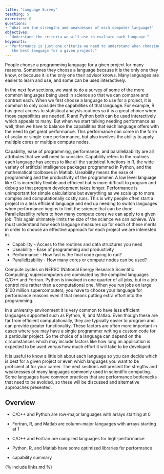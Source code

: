 ```yaml
---
title: "Language Survey"
teaching: 5
exercises: 0
questions:
- "What are the strengths and weaknesses of each computer language?"
objectives:
- "Understand the criteria we will use to evaluate each language."
keypoints:
- "Performance is just one criteria we need to understand when choosing
   the best language for a given project."
---
```


People choose a programming language for a given project for many reasons.
Sometimes they choose a language because it is the only one they know, or
because it is the only one their advisor knows.
Many languages are easier to learn and use, and some can be used interactively.

In the next few sections, we want to do a survey of some of the more
common languages being used in science so that we can compare and
contrast each.
When we first choose a language to use for a project, it is common to
only consider the capabilities of that language.
For example, R has great access to statistical analysis routines so
it is a great choice when those capabilities are needed.
R and Python both can be used interactively which appeals to many.
But when we start talking needing performance as well, then we have
to balance the capabilities that each language offers with the
need to get great performance.
This performance can come in the form of scalar or single-core 
performance, but also involves the ability to apply multiple cores
or multiple compute nodes.

Capability, ease of programming, performance, and parallelizability are all 
attributes that we will need to consider.
Capability refers to the routines each language has access to like
all the statistical functions in R, the wide variety of artificial
intelligence packages programmed in Python, and the mathematical
toolboxes in Matlab.
Useability means the ease of programming and the productivity of the
programmer.  A low level language like C is incredibly flexible and
efficient but is more difficult to program and debug so that program
development takes longer.
Performance is unimportant for simple calculations but everything
as we scale up to more complex and computationally costly runs.
This is why people often start a project in a less efficient language
and end up needing to switch languages when performance begins to
limit the science that can be done.
Parallelizability refers to how many compute cores we can apply
to a given job.  This again ultimately limits the size of the
science we can achieve.
We must understand how each language measures up for each of these
merits in order to choose an effective approach for each
project we are interested in.

* Capability - Access to the routines and data structures you need
* Useability - Ease of programming and productivity
* Performance - How fast is the final code going to run?
* Parallelizability - How many cores or compute nodes can be used?


Compute cycles on NERSC (National Energy Research Scientific Computing) 
supercomputers are dominated by the compiled languages C/C++ and Fortran.
Python is involved in one quarter of all jobs, but in a job control
role rather than a computational one.
When you run jobs on large $100 million supercomputers, you have to
choose your language for performance reasons even if that means 
putting extra effort into the programming.

In a university environment it is very common to have less
efficient languages supported such as Python, R, and Matlab.
Even though these are far from efficient computationally, they
are typically easier to program and can provide greater functionality.
These factors are often more important in cases where you may have
a single programmer writing a custom code for a particular project.
So the choice of a language can depend on the circumstances which
may include factors like how long an application is expected to be
used versus how much effort it will take to be developed.

It is useful to know a little bit about each language
so you can decide which is best for a given project 
or even which languages you want to be proficient at for
your career.
The next sections will present the stregths and weaknesses of
many languages commonly used in scientific computing.
Some languages have common practices that are performance
bottlenecks that need to be avoided, so these will be discussed
and alternative approaches presented.

## Overview

* C/C++ and Python are row-major languages with arrays starting at 0
* Fortran, R, and Matlab are column-major languages with arrays starting at 1

* C/C++ and Fortran are compiled languages for high-performance
* Python, R, and Matlab have some optimized libraries for performance

* capability summary

{% include links.md %}

